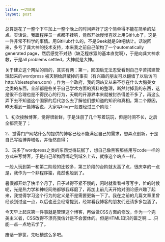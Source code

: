 ```yaml
---
title: 一切就绪
layout: post
---
```


总算是花了一整个下午加上一整个晚上的时间弄好了这个简单得不能在简单的站点。实话说，我跟程序员一点都不挂钩，竟然开始慢慢喜欢上用GitHub了，这是一件非常不科学的事情。用GitHub什么的，不是Geek就是Git吧估计。话说回来，多亏了龚大神的技术支持，本来我之前自己架构了一个automatically generated page，然后感觉不对劲（缺乏程序猿的基本直觉啊），于是向龚大神求救，于是all problems settled，大神就是大神。

关于建立这个网站的目的，其实有两：第一，回国后无法忍受看到自己辛苦搭建管理起来的wordpress 被天朝给屏蔽掉的事实（有兴趣的朋友可以翻墙了以后访问http://biestephen.com）, 作为一个政府，我的网站又从来不存在什么大胸美女之类的东西，全部都是些关于自己学术方面的资料的整理，断然封掉我的东西，这是很不合理也是不得民心的行为，天朝的开源界本来就被封杀得差不多了，再这么弄下去不知道这个国家的后代怎么去了解他们想知道的知识和真相。第二个原因，昨天看到一篇博客说，大家写blog一般要经过三个阶段：

1、初次接触博客，觉得很新鲜，于是注册了几个写着玩玩，但是时间不长，之后全都荒芜了；

2、觉得门户网站什么的提供的博客已经不能满足自己的需求，想弄点创新，于是自己写独博弄域名，并怡然自得；

3、玩多了wordpress之类的东西觉得玩腻了，想自己像黑客那些用写code一样的方式来写博客，于是自己架构再绑定到域名上去，就像这个站点一样。

一般人玩到第一和第二阶段的比较多，第三阶段的台阶就太高了点，很庆幸的一点是，我作为一个非程序猿，竟然也般到了。

暑假都开始了快半个月了，日子过得不紧不慢的，闲时就看看书写写字，忙的时候呢，光是热力学和神经网络都够我琢磨了，再加上前几天开始对图论感兴趣了起来，我觉得学习这个行为的定义是不是需要更新一下了。我在之前的几篇文章里曾经谈到过这一点，以后也还会经常提到，经常看我博客的朋友们还请多多包涵了。

今天早上起床第一件事就是管理这个博客，再做做CSS方面的修改，作为一个完美主义者，CSS改得不漂亮我估计是不会罢休的。但是HTML知识的匮乏啊……只能一点一点地去学了。

废话一箩筐，先吐槽这么多吧。
